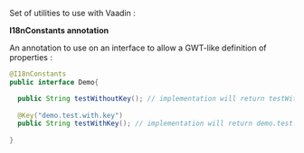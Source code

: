 Set of utilities to use with Vaadin :

**I18nConstants annotation**

An annotation to use on an interface to allow a GWT-like definition of properties :
```java
@I18nConstants
public interface Demo{

  public String testWithoutKey(); // implementation will return testWithoutKey
  
  @Key("demo.test.with.key")
  public String testWithKey(); // implementation will return demo.test.with.key
  
}
```

